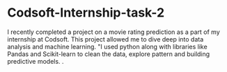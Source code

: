 # Codsoft-Internship-task-2
 I recently completed a project on a movie rating prediction as a part of my internship at Codsoft. This project allowed me to dive deep into data analysis and machine learning. "I used python along with libraries like Pandas and Scikit-learn to clean the data, explore pattern and building predictive models. .

